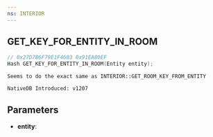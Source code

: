 ```yaml
---
ns: INTERIOR
---
```

## GET_KEY_FOR_ENTITY_IN_ROOM

```c
// 0x27D7B6F79E1F4603 0x91EA80EF
Hash GET_KEY_FOR_ENTITY_IN_ROOM(Entity entity);
```

```
Seems to do the exact same as INTERIOR::GET_ROOM_KEY_FROM_ENTITY

NativeDB Introduced: v1207
```

## Parameters
* **entity**:
